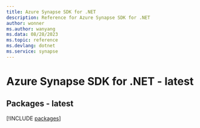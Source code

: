 ```yaml
---
title: Azure Synapse SDK for .NET
description: Reference for Azure Synapse SDK for .NET
author: wonner
ms.author: wanyang
ms.data: 08/28/2023
ms.topic: reference
ms.devlang: dotnet
ms.service: synapse
---
```

# Azure Synapse SDK for .NET - latest
## Packages - latest
[!INCLUDE [packages](synapse-index.md)]